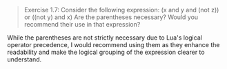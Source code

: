 > Exercise 1.7: Consider the following expression:  (x and y and (not z)) or ((not y) and x)  Are the parentheses necessary? Would you recommend their use in that expression?

While the parentheses are not strictly necessary due to Lua's logical operator precedence, I would recommend using them as they enhance the readability and make the logical grouping of the expression clearer to understand.
